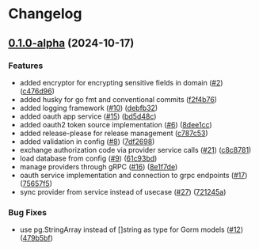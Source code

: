# Changelog

## [0.1.0-alpha](https://github.com/microserv-io/oauth2-token-vault/compare/v0.0.1-alpha...v0.1.0-alpha) (2024-10-17)


### Features

* added encryptor for encrypting sensitive fields in domain ([#2](https://github.com/microserv-io/oauth2-token-vault/issues/2)) ([c476d96](https://github.com/microserv-io/oauth2-token-vault/commit/c476d965b79ccb73b76d77978c25a724f72eb543))
* added husky for go fmt and conventional commits ([f2f4b76](https://github.com/microserv-io/oauth2-token-vault/commit/f2f4b762857a1e046510b64b807f6b1406d19aa4))
* added logging framework ([#10](https://github.com/microserv-io/oauth2-token-vault/issues/10)) ([debfb32](https://github.com/microserv-io/oauth2-token-vault/commit/debfb32a61722f8f64499c219e09721a0a230b59))
* added oauth app service ([#15](https://github.com/microserv-io/oauth2-token-vault/issues/15)) ([bd5d48c](https://github.com/microserv-io/oauth2-token-vault/commit/bd5d48cfc39bf2c2ddd2a4b483de8d39b18ed324))
* added oauth2 token source implementation ([#6](https://github.com/microserv-io/oauth2-token-vault/issues/6)) ([8dee1cc](https://github.com/microserv-io/oauth2-token-vault/commit/8dee1cc39d98ab426ccfcac4ddd38f524976b3b4))
* added release-please for release management ([c787c53](https://github.com/microserv-io/oauth2-token-vault/commit/c787c53e5030fa163e22463a5fa13aa56aa96fe0))
* added validation in config ([#8](https://github.com/microserv-io/oauth2-token-vault/issues/8)) ([7df2698](https://github.com/microserv-io/oauth2-token-vault/commit/7df2698a7d0bd31e15fce8d7c453f954e6c0d83a))
* exchange authorization code via provider service calls ([#21](https://github.com/microserv-io/oauth2-token-vault/issues/21)) ([c8c8781](https://github.com/microserv-io/oauth2-token-vault/commit/c8c87812f4b1539e2f7425c70bceb28165d40f0f))
* load database from config ([#9](https://github.com/microserv-io/oauth2-token-vault/issues/9)) ([61c93bd](https://github.com/microserv-io/oauth2-token-vault/commit/61c93bd3d886ea932202c3a51161fb9243c0a5ba))
* manage providers through gRPC ([#16](https://github.com/microserv-io/oauth2-token-vault/issues/16)) ([8e1f7de](https://github.com/microserv-io/oauth2-token-vault/commit/8e1f7de2d2f5bf78a90debdccec5a78b844cb3c3))
* oauth service implementation and connection to grpc endpoints ([#17](https://github.com/microserv-io/oauth2-token-vault/issues/17)) ([75657f5](https://github.com/microserv-io/oauth2-token-vault/commit/75657f50e045146e271060502cf9e3ccb53d001b))
* sync provider from service instead of usecase ([#27](https://github.com/microserv-io/oauth2-token-vault/issues/27)) ([721245a](https://github.com/microserv-io/oauth2-token-vault/commit/721245af64d9f22a6b05956eb266bdc0b4c2618f))


### Bug Fixes

* use pg.StringArray instead of []string as type for Gorm models ([#12](https://github.com/microserv-io/oauth2-token-vault/issues/12)) ([479b5bf](https://github.com/microserv-io/oauth2-token-vault/commit/479b5bf097e5f37a3f337720d465f80548c227f1))
